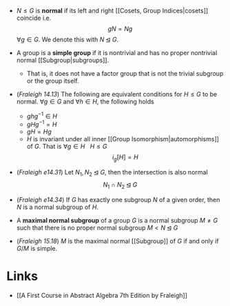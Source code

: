 *  $N\le G$ is **normal** if its left and right [[Cosets, Group Indices|cosets]] coincide i.e.
  $$
  gN=Ng
  $$
  $\forall g\in G$. We denote this with $N\unlhd G$.

* A group is a **simple group** if it is nontrivial and has no proper nontrivial normal [[Subgroup|subgroups]]. 
	* That is, it does not have a factor group that is not the trivial subgroup or the group itself.

* (*Fraleigh 14.13*) The following are equivalent conditions for $H\le G$ to be normal. $\forall g \in G$ and $\forall h\in H$, the following holds
	* $ghg^{-1}\in H$
	* $gHg^{-1}=H$
	* $gH=Hg$ 
	* $H$ is invariant under all inner [[Group Isomorphism|automorphisms]] of $G$. That is $\forall g \in H \ \ \  H \le G$ 
	  $$
	  i_g[H]=H
	  $$

* (*Fraleigh e14.31*) Let $N_1,N_2 \unlhd G$, then the intersection is also normal
  $$
  N_1\cap N_2 \unlhd G
  $$ 
* (*Fraleigh e14.34*) If $G$ has exactly one subgroup $N$ of a given order, then $N$ is a normal subgroup of $H$. 

* A **maximal normal subgroup** of a group $G$ is a normal subgroup $M\ne G$ such that there is no proper normal subgroup $M< N\unlhd G$
* (*Fraleigh 15.18*) $M$ is the maximal normal [[Subgroup]] of $G$ if and only if $G/M$ is simple.

# Links
* [[A First Course in Abstract Algebra 7th Edition by Fraleigh]]